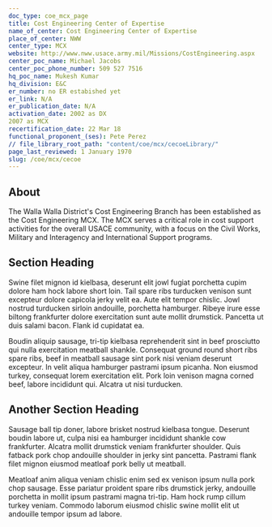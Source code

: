 ```yaml
---
doc_type: coe_mcx_page 
title: Cost Engineering Center of Expertise  
name_of_center: Cost Engineering Center of Expertise  
place_of_center: NWW
center_type: MCX
website: http://www.nww.usace.army.mil/Missions/CostEngineering.aspx
center_poc_name: Michael Jacobs
center_poc_phone_number: 509 527 7516
hq_poc_name: Mukesh Kumar 
hq_division: E&C
er_number: no ER estabished yet
er_link: N/A
er_publication_date: N/A
activation_date: 2002 as DX
2007 as MCX
recertification_date: 22 Mar 18
functional_proponent_(ses): Pete Perez
// file_library_root_path: "content/coe/mcx/cecoeLibrary/" 
page_last_reviewed: 1 January 1970 
slug: /coe/mcx/cecoe
---
```


## About 

The Walla Walla District's Cost Engineering Branch has been established as the Cost Engineering MCX. The MCX serves a critical role in cost support activities for the overall USACE community, with a focus on the Civil Works, Military and Interagency and International Support programs.  

 ## Section Heading 

 Swine filet mignon id kielbasa, deserunt elit jowl fugiat porchetta cupim dolore ham hock labore short loin. Tail spare ribs turducken venison sunt excepteur dolore capicola jerky velit ea. Aute elit tempor chislic. Jowl nostrud turducken sirloin andouille, porchetta hamburger. Ribeye irure esse biltong frankfurter dolore exercitation sunt aute mollit drumstick. Pancetta ut duis salami bacon. Flank id cupidatat ea. 

 Boudin aliquip sausage, tri-tip kielbasa reprehenderit sint in beef prosciutto qui nulla exercitation meatball shankle. Consequat ground round short ribs spare ribs, beef in meatball sausage sint pork nisi veniam deserunt excepteur. In velit aliqua hamburger pastrami ipsum picanha. Non eiusmod turkey, consequat lorem exercitation elit. Pork loin venison magna corned beef, labore incididunt qui. Alcatra ut nisi turducken. 

 ## Another Section Heading 

 Sausage ball tip doner, labore brisket nostrud kielbasa tongue. Deserunt boudin labore ut, culpa nisi ea hamburger incididunt shankle cow frankfurter. Alcatra mollit drumstick veniam frankfurter shoulder. Quis fatback pork chop andouille shoulder in jerky sint pancetta. Pastrami flank filet mignon eiusmod meatloaf pork belly ut meatball. 

 Meatloaf anim aliqua veniam chislic enim sed ex venison ipsum nulla pork chop sausage. Esse pariatur proident spare ribs drumstick jerky, andouille porchetta in mollit ipsum pastrami magna tri-tip. Ham hock rump cillum turkey veniam. Commodo laborum eiusmod chislic swine mollit elit ut andouille tempor ipsum ad labore. 

